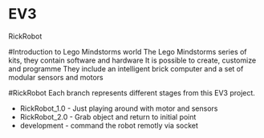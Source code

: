 # EV3
RickRobot


#Introduction to Lego Mindstorms world
The Lego Mindstorms series of kits, they  contain software and hardware 
It is possible to create, customize and programme
They include an intelligent brick computer and a set of modular sensors and motors

#RickRobot
Each branch represents different stages from this EV3 project.
* RickRobot_1.0 - Just playing around with motor and sensors
* RickRobot_2.0 - Grab object and return to initial point 
* development - command the robot remotly via socket
